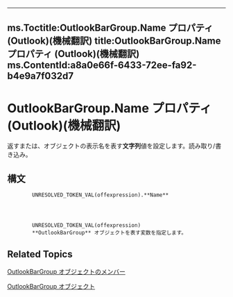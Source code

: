 

---
ms.Toctitle:OutlookBarGroup.Name プロパティ (Outlook)(機械翻訳)
title:OutlookBarGroup.Name プロパティ (Outlook)(機械翻訳)
ms.ContentId:a8a0e66f-6433-72ee-fa92-b4e9a7f032d7
---
# OutlookBarGroup.Name プロパティ (Outlook)(機械翻訳)




返すまたは、オブジェクトの表示名を表す**文字列**値を設定します。読み取り/書き込み。

## 構文

            UNRESOLVED_TOKEN_VAL(offexpression).**Name**




            UNRESOLVED_TOKEN_VAL(offexpression)
            **OutlookBarGroup** オブジェクトを表す変数を指定します。



## Related Topics

[OutlookBarGroup オブジェクトのメンバー](34976b5d-fa6a-db4d-884b-4222613c1912.md)

[OutlookBarGroup オブジェクト](4ccc4213-5a57-7a8b-4ce5-869a096bd096.md)




